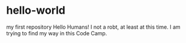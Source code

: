 # hello-world
my first repository
Hello Humans!
I not a robt, at least at this time.
I am trying to find my way in this Code Camp.
